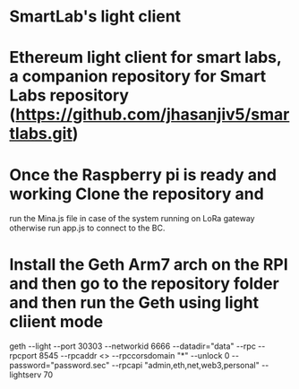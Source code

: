 # SmartLab's light client
# Ethereum light client for smart labs, a companion repository for Smart Labs repository (https://github.com/jhasanjiv5/smartlabs.git)
# Once the Raspberry pi is ready  and working Clone the repository and 
run the Mina.js file in case of the system running on LoRa gateway otherwise run app.js to connect to the BC.
# Install the Geth Arm7 arch on the RPI and then go to the repository folder and then run the Geth using light cliient mode

geth --light --port 30303 --networkid 6666  --datadir="data" --rpc --rpcport 8545
--rpcaddr <<your ip address>> --rpccorsdomain "*" --unlock 0 
--password="password.sec" --rpcapi "admin,eth,net,web3,personal" --lightserv 70

